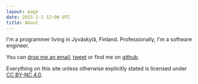 ```yaml
---
layout: page
date: 2015-1-1 12:00 UTC
title: About 
---
```


I'm a programmer living in Jyväskylä, Finland. Professionally, I'm a software engineer.

You can [drop me an email](mailto:ane@iki.fi), [tweet](http://twitter.com/ironballs) or find me on
[github](https://github.com/ane).

Everything on this site unless otherwise explicitly stated is licensed under
[CC BY-NC 4.0](https://creativecommons.org/licenses/by-nc/4.0/).

